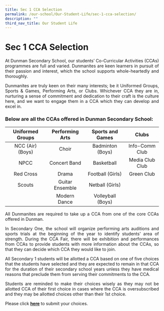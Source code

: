 ```yaml
---
title: Sec 1 CCA Selection
permalink: /our-school/Our-Student-Life/sec-1-cca-selection/
description: ""
third_nav_title: Our Student Life
---
```

# Sec 1 CCA Selection

<p style="text-align: justify;">At Dunman Secondary School, our students’ Co-Curricular Activities (CCAs) programmes are full and varied. Dunmanites are keen learners in pursuit of their passion and interest, which the school supports whole-heartedly and thoroughly.</p>

<p style="text-align: justify;">Dunmanites are truly keen on their many interests; be it Uniformed Groups, Sports & Games, Performing Arts, or Clubs. Whichever CCA they are in, nurturing a sense of commitment and dedication to their craft is the culture here, and we want to engage them in a CCA which they can develop and excel in.</p>

### Below are all the CCAs offered in Dunman Secondary School:

| Uniformed Groups | Performing Arts |  Sports and Games |      Clubs      |
|:----------------:|:---------------:|:-----------------:|:---------------:|
| NCC (Air) (Boys) |      Choir      |  Badminton (Boys) |  Info-Comm Club |
|       NPCC       |   Concert Band  |     Basketball    | Media Club Club |
|     Red Cross    |      Drama      |  Football (Girls) |    Green Club   |
|      Scouts      | Guitar Ensemble |  Netball (Girls)  |                 |
|                  |   Modern Dance  | Volleyball (Boys) |                 |


<p style="text-align: justify;">All Dunmanites are required to take up a CCA from one of the core CCAs offered in Dunman.</p>

<p style="text-align: justify;">In Secondary One, the school will organize performing arts auditions and sports trials at the beginning of the year to identify students’ area of strength. During the CCA Fair, there will be exhibition and performances from CCAs to provide students with more information about the CCAs, so that they can decide which CCA they would like to join.</p>

<p style="text-align: justify;">All Secondary 1 students will be allotted a CCA based on one of five choices that the students have selected and they are expected to remain in that CCA for the duration of their secondary school years unless they have medical reasons that preclude them from serving their commitments to the CCA.</p>

<p style="text-align: justify;">Students are reminded to make their choices wisely as they may not be allotted CCA of their first choice in cases where the CCA is oversubscribed and they may be allotted choices other than their 1st choice.</p>

Please click [**here**](https://learnfusion.com/schools/dunmansec/) to submit your choices.